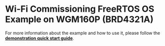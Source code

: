 # Wi-Fi Commissioning FreeRTOS OS Example on WGM160P (BRD4321A)

For more information about the example and how to use it, please follow the [**demonstration quick start guide**](https://docs.silabs.com/wifi/wf200/content-source/getting-started/silabs/ssv4/wgm160/wifi-commissioning-freertos/index).
